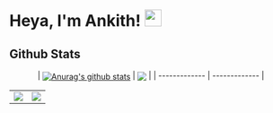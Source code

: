 # Heya, I'm Ankith! <img src="https://media.giphy.com/media/hvRJCLFzcasrR4ia7z/giphy.gif" width="30"></h1>


## Github Stats

<div align="center">
| <a href="https://github.com/anuraghazra/github-readme-stats"><img align="center" src="https://github-readme-stats.vercel.app/api?username=AnkithJG&show_icons=true&include_all_commits=true&theme=dracula&hide_border=true" alt="Anurag's github stats" /></a> | <a href="https://github.com/anuraghazra/github-readme-stats"><img align="center" src="https://github-readme-stats.vercel.app/api/top-langs/?username=AnkithJG&layout=compact&theme=dracula&hide_border=true" /></a> |
| ------------- | ------------- |
</div>

<p align="center">
<table align="center">
<tr>
<td width="50%" align="center">
    <img src="https://github-readme-stats.vercel.app/api?username=AnkithJG&theme=dracula&show_icons=true&count_private=true" />
<td width="50%" align="center">
    <img src="https://github-readme-stats.vercel.app/api/top-langs/?username=AnkithJG&layout=compact&theme=dracula&hide_border=true"/>
</td>
</tr>
</table>
</p>

<!--
**AnkithJG/AnkithJG** is a ✨ _special_ ✨ repository because its `README.md` (this file) appears on your GitHub profile.

Here are some ideas to get you started:

- 🔭 I’m currently working on ...
- 🌱 I’m currently learning ...
- 👯 I’m looking to collaborate on ...
- 🤔 I’m looking for help with ...
- 💬 Ask me about ...
- 📫 How to reach me: ...
- 😄 Pronouns: ...
- ⚡ Fun fact: ...
-->
